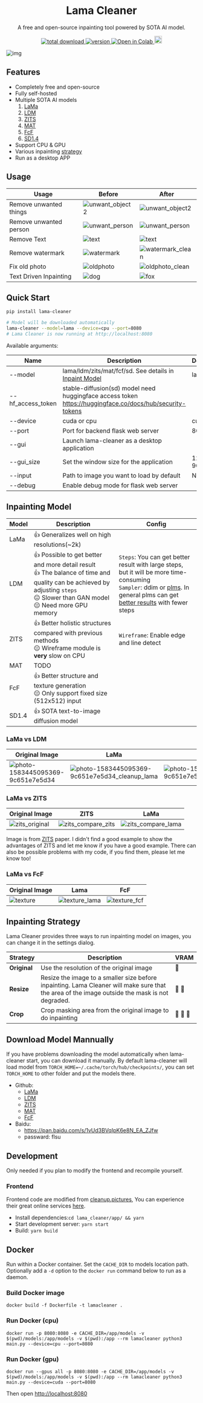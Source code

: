 <h1 align="center">Lama Cleaner</h1>
<p align="center">A free and open-source inpainting tool powered by SOTA AI model.</p>

<p align="center">
  <a href="https://github.com/Sanster/lama-cleaner">
    <img alt="total download" src="https://pepy.tech/badge/lama-cleaner" />
  </a>
  <a href="https://pypi.org/project/lama-cleaner/">
    <img alt="version" src="https://img.shields.io/pypi/v/lama-cleaner" />
  </a>
  <a href="https://colab.research.google.com/drive/1e3ZkAJxvkK3uzaTGu91N9TvI_Mahs0Wb?usp=sharing">
    <img alt="Open in Colab" src="https://colab.research.google.com/assets/colab-badge.svg" />
  </a>
  <a href="https://www.buymeacoffee.com/Sanster"> 
    <img height="20px" src="https://cdn.buymeacoffee.com/buttons/v2/default-blue.png" alt="Sanster" />
  </a>
</p>

![img](./assets/dark.jpg)

## Features

- Completely free and open-source
- Fully self-hosted
- Multiple SOTA AI models
  1. [LaMa](https://github.com/saic-mdal/lama)
  1. [LDM](https://github.com/CompVis/latent-diffusion)
  1. [ZITS](https://github.com/DQiaole/ZITS_inpainting)
  1. [MAT](https://github.com/fenglinglwb/MAT)
  1. [FcF](https://github.com/SHI-Labs/FcF-Inpainting)
  1. [SD1.4](https://github.com/CompVis/stable-diffusion)
- Support CPU & GPU
- Various inpainting [strategy](#inpainting-strategy)
- Run as a desktop APP

## Usage

| Usage                  | Before                                        | After                                               |
| ---------------------- | --------------------------------------------- | --------------------------------------------------- |
| Remove unwanted things | ![unwant_object2](./assets/unwant_object.jpg) | ![unwant_object2](./assets/unwant_object_clean.jpg) |
| Remove unwanted person | ![unwant_person](./assets/unwant_person.jpg)  | ![unwant_person](./assets/unwant_person_clean.jpg)  |
| Remove Text            | ![text](./assets/unwant_text.jpg)             | ![text](./assets/unwant_text_clean.jpg)             |
| Remove watermark       | ![watermark](./assets/watermark.jpg)          | ![watermark_clean](./assets/watermark_cleanup.jpg)  |
| Fix old photo          | ![oldphoto](./assets/old_photo.jpg)           | ![oldphoto_clean](./assets/old_photo_clean.jpg)     |
| Text Driven Inpainting | ![dog](./assets/dog.jpg)                      | ![fox](./assets/fox.jpg)                            |

## Quick Start

```bash
pip install lama-cleaner

# Model will be downloaded automatically
lama-cleaner --model=lama --device=cpu --port=8080
# Lama Cleaner is now running at http://localhost:8080
```

Available arguments:

| Name              | Description                                                                                              | Default  |
| ----------------- | -------------------------------------------------------------------------------------------------------- | -------- |
| --model           | lama/ldm/zits/mat/fcf/sd. See details in [Inpaint Model](#inpainting-model)                              | lama     |
| --hf_access_token | stable-diffusion(sd) model need huggingface access token https://huggingface.co/docs/hub/security-tokens |          |
| --device          | cuda or cpu                                                                                              | cuda     |
| --port            | Port for backend flask web server                                                                        | 8080     |
| --gui             | Launch lama-cleaner as a desktop application                                                             |          |
| --gui_size        | Set the window size for the application                                                                  | 1200 900 |
| --input           | Path to image you want to load by default                                                                | None     |
| --debug           | Enable debug mode for flask web server                                                                   |          |

## Inpainting Model

| Model | Description                                                                                                                                                                                                                 | Config                                                                                                                                                                                                                                                                            |
| ----- | --------------------------------------------------------------------------------------------------------------------------------------------------------------------------------------------------------------------------- | --------------------------------------------------------------------------------------------------------------------------------------------------------------------------------------------------------------------------------------------------------------------------------- |
| LaMa  | :+1: Generalizes well on high resolutions(~2k)<br/>                                                                                                                                                                         |                                                                                                                                                                                                                                                                                   |
| LDM   | :+1: Possible to get better and more detail result <br/> :+1: The balance of time and quality can be achieved by adjusting `steps` <br/> :neutral_face: Slower than GAN model<br/> :neutral_face: Need more GPU memory | `Steps`: You can get better result with large steps, but it will be more time-consuming <br/> `Sampler`: ddim or [plms](https://arxiv.org/abs/2202.09778). In general plms can get [better results](https://github.com/Sanster/lama-cleaner/releases/tag/0.13.0) with fewer steps |
| ZITS  | :+1: Better holistic structures compared with previous methods <br/> :neutral_face: Wireframe module is **very** slow on CPU                                                                                                | `Wireframe`: Enable edge and line detect                                                                                                                                                                                                                                          |
| MAT   | TODO                                                                                                                                                                                                                        |                                                                                                                                                                                                                                                                                   |
| FcF   | :+1: Better structure and texture generation <br/> :neutral_face: Only support fixed size (512x512) input                                                                                                                   |                                                                                                                                                                                                                                                                                   |
| SD1.4 | :+1: SOTA text-to-image diffusion model                                                                                                                                                                                     |                                                                                                                                                                                                                                                                                   |

### LaMa vs LDM

| Original Image                                                                                                                            | LaMa                                                                                                                                                   | LDM                                                                                                                                                   |
| ----------------------------------------------------------------------------------------------------------------------------------------- | ------------------------------------------------------------------------------------------------------------------------------------------------------ | ----------------------------------------------------------------------------------------------------------------------------------------------------- |
| ![photo-1583445095369-9c651e7e5d34](https://user-images.githubusercontent.com/3998421/156923525-d6afdec3-7b98-403f-ad20-88ebc6eb8d6d.jpg) | ![photo-1583445095369-9c651e7e5d34_cleanup_lama](https://user-images.githubusercontent.com/3998421/156923620-a40cc066-fd4a-4d85-a29f-6458711d1247.png) | ![photo-1583445095369-9c651e7e5d34_cleanup_ldm](https://user-images.githubusercontent.com/3998421/156923652-0d06c8c8-33ad-4a42-a717-9c99f3268933.png) |

### LaMa vs ZITS

| Original Image                                                                                                         | ZITS                                                                                                                       | LaMa                                                                                                                       |
| ---------------------------------------------------------------------------------------------------------------------- | -------------------------------------------------------------------------------------------------------------------------- | -------------------------------------------------------------------------------------------------------------------------- |
| ![zits_original](https://user-images.githubusercontent.com/3998421/180464918-eb13ebfb-8718-461c-9e8b-7f6d8bb7a84f.png) | ![zits_compare_zits](https://user-images.githubusercontent.com/3998421/180464914-4db722c9-047f-48fe-9bb4-916ba09eb5c6.png) | ![zits_compare_lama](https://user-images.githubusercontent.com/3998421/180464903-ffb5f770-4372-4488-ba76-4b4a8c3323f5.png) |

Image is from [ZITS](https://github.com/DQiaole/ZITS_inpainting) paper. I didn't find a good example to show the advantages of ZITS and let me know if you have a good example. There can also be possible problems with my code, if you find them, please let me know too!

### LaMa vs FcF

| Original Image                                                                                                    | Lama                                                                                                                   | FcF                                                                                                                   |
| ----------------------------------------------------------------------------------------------------------------- | ---------------------------------------------------------------------------------------------------------------------- | --------------------------------------------------------------------------------------------------------------------- |
| ![texture](https://user-images.githubusercontent.com/3998421/188305027-a4260545-c24e-4df7-9739-ac5dc3cae879.jpeg) | ![texture_lama](https://user-images.githubusercontent.com/3998421/188305024-2064ed3e-5af4-4843-ac10-7f9da71e15f8.jpeg) | ![texture_fcf](https://user-images.githubusercontent.com/3998421/188305006-a08d2896-a65f-43d5-b9a5-ef62c3129f0c.jpeg) |

## Inpainting Strategy

Lama Cleaner provides three ways to run inpainting model on images, you can change it in the settings dialog.

| Strategy     | Description                                                                                                                                    | VRAM                 |
| ------------ | ---------------------------------------------------------------------------------------------------------------------------------------------- | -------------------- |
| **Original** | Use the resolution of the original image                                                                                                       | :tada:               |
| **Resize**   | Resize the image to a smaller size before inpainting. Lama Cleaner will make sure that the area of the image outside the mask is not degraded. | :tada: :tada:        |
| **Crop**     | Crop masking area from the original image to do inpainting                                                                                     | :tada: :tada: :tada: |

## Download Model Mannually

If you have problems downloading the model automatically when lama-cleaner start,
you can download it manually. By default lama-cleaner will load model from `TORCH_HOME=~/.cache/torch/hub/checkpoints/`,
you can set `TORCH_HOME` to other folder and put the models there.

- Github:
  - [LaMa](https://github.com/Sanster/models/releases/tag/add_big_lama)
  - [LDM](https://github.com/Sanster/models/releases/tag/add_ldm)
  - [ZITS](https://github.com/Sanster/models/releases/tag/add_zits)
  - [MAT](https://github.com/Sanster/models/releases/tag/add_mat)
  - [FcF](https://github.com/Sanster/models/releases/tag/add_fcf)
- Baidu:
  - https://pan.baidu.com/s/1vUd3BVqIpK6e8N_EA_ZJfw
  - passward: flsu

## Development

Only needed if you plan to modify the frontend and recompile yourself.

### Frontend

Frontend code are modified from [cleanup.pictures](https://github.com/initml/cleanup.pictures), You can experience their
great online services [here](https://cleanup.pictures/).

- Install dependencies:`cd lama_cleaner/app/ && yarn`
- Start development server: `yarn start`
- Build: `yarn build`

## Docker

Run within a Docker container. Set the `CACHE_DIR` to models location path. Optionally add a `-d` option to
the `docker run` command below to run as a daemon.

### Build Docker image

```
docker build -f Dockerfile -t lamacleaner .
```

### Run Docker (cpu)

```
docker run -p 8080:8080 -e CACHE_DIR=/app/models -v  $(pwd)/models:/app/models -v $(pwd):/app --rm lamacleaner python3 main.py --device=cpu --port=8080
```

### Run Docker (gpu)

```
docker run --gpus all -p 8080:8080 -e CACHE_DIR=/app/models -v $(pwd)/models:/app/models -v $(pwd):/app --rm lamacleaner python3 main.py --device=cuda --port=8080
```

Then open [http://localhost:8080](http://localhost:8080)
